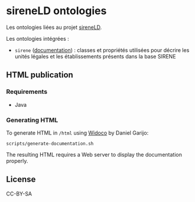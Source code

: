 # sireneLD ontologies

Les ontologies liées au projet [sireneLD](https://github.com/colinmaudry/sirene-ld).

Les ontologies intégrées :

- `sirene` ([documentation](https://sireneld.io/vocab/sirene)) : classes et propriétés utilisées pour décrire les unités légales et les établissements présents dans la base SIRENE


## HTML publication



### Requirements

- Java

### Generating HTML

To generate HTML in `/html` using [Widoco](https://github.com/dgarijo/Widoco) by Daniel Garijo:

```
scripts/generate-documentation.sh
```

The resulting HTML requires a Web server to display the documentation properly.


## License

CC-BY-SA



